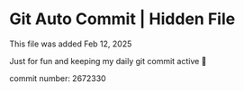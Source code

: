 # Git Auto Commit | Hidden File

This file was added Feb 12, 2025

Just for fun and keeping my daily git commit active 🤪

commit number: 2672330
